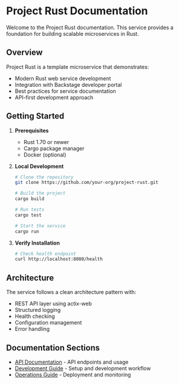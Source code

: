 # Project Rust Documentation

Welcome to the Project Rust documentation. This service provides a foundation for building scalable microservices in Rust.

## Overview

Project Rust is a template microservice that demonstrates:

- Modern Rust web service development
- Integration with Backstage developer portal
- Best practices for service documentation
- API-first development approach

## Getting Started

1. **Prerequisites**
   - Rust 1.70 or newer
   - Cargo package manager
   - Docker (optional)

2. **Local Development**
   ```bash
   # Clone the repository
   git clone https://github.com/your-org/project-rust.git
   
   # Build the project
   cargo build
   
   # Run tests
   cargo test
   
   # Start the service
   cargo run
   ```

3. **Verify Installation**
   ```bash
   # Check health endpoint
   curl http://localhost:8080/health
   ```

## Architecture

The service follows a clean architecture pattern with:

- REST API layer using actix-web
- Structured logging
- Health checking
- Configuration management
- Error handling

## Documentation Sections

- [API Documentation](api.md) - API endpoints and usage
- [Development Guide](development.md) - Setup and development workflow
- [Operations Guide](operations.md) - Deployment and monitoring